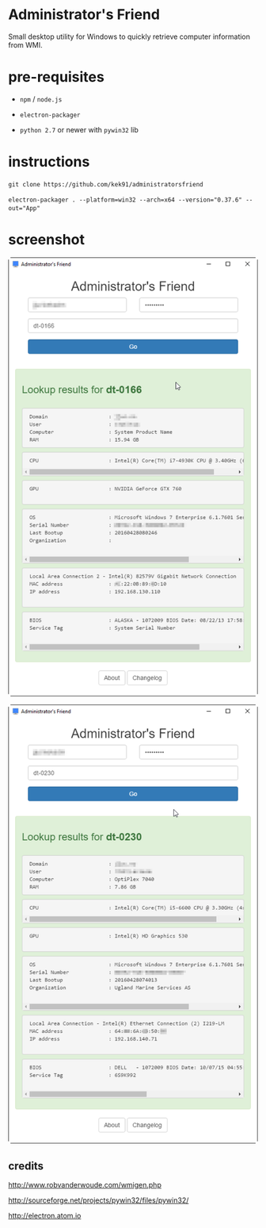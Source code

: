 # Administrator's Friend

Small desktop utility for Windows to quickly retrieve computer information from WMI.


# pre-requisites

- `npm` / `node.js`

- `electron-packager`

- `python 2.7` or newer with `pywin32` lib


# instructions

`git clone https://github.com/kek91/administratorsfriend`

`electron-packager . --platform=win32 --arch=x64 --version="0.37.6" --out="App"`


# screenshot

![Administrators Friend](res/preview1.png)

![Administrators Friend](res/preview2.png)


## credits

http://www.robvanderwoude.com/wmigen.php

http://sourceforge.net/projects/pywin32/files/pywin32/

http://electron.atom.io
